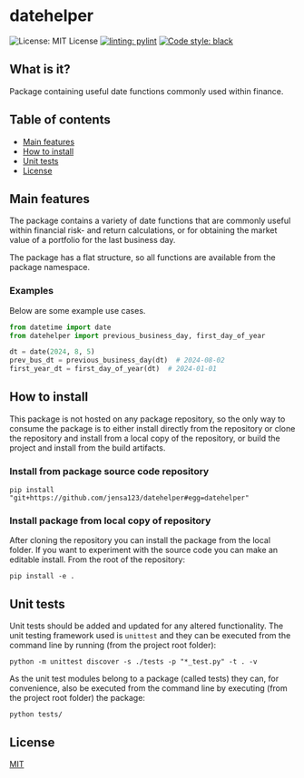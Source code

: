 # datehelper

![License: MIT License](https://img.shields.io/badge/License-MIT-yellow.svg)
[![linting: pylint](https://img.shields.io/badge/linting-pylint-yellowgreen)](https://github.com/pylint-dev/pylint)
[![Code style: black](https://img.shields.io/badge/code%20style-black-000000.svg)](https://github.com/psf/black)

## What is it?
Package containing useful date functions commonly used within finance.

## Table of contents
- [Main features](#main-features)
- [How to install](#how-to-install)
- [Unit tests](#unit-tests)
- [License](#license)

## Main features
The package contains a variety of date functions that are commonly useful within
financial risk- and return calculations, or for obtaining the market value of
a portfolio for the last business day.

The package has a flat structure, so all functions are available
from the package namespace.

### Examples
Below are some example use cases.

```python
from datetime import date
from datehelper import previous_business_day, first_day_of_year

dt = date(2024, 8, 5)
prev_bus_dt = previous_business_day(dt)  # 2024-08-02
first_year_dt = first_day_of_year(dt)  # 2024-01-01
```

## How to install
This package is not hosted on any package repository, so the only way
to consume the package is to either install directly from the repository
or clone the repository and install from a local copy of the repository,
or build the project and install from the build artifacts.

### Install from package source code repository
`pip install "git+https://github.com/jensa123/datehelper#egg=datehelper"`

### Install package from local copy of repository
After cloning the repository you can install the package from the local folder.
If you want to experiment with the source code you can make an editable install.
From the root of the repository:

`pip install -e .`

## Unit tests
Unit tests should be added and updated for any altered functionality.
The unit testing framework used is `unittest` and they can be executed from the
command line by running (from the project root folder):

`python -m unittest discover -s ./tests -p "*_test.py" -t . -v`

As the unit test modules belong to a package (called tests) they can,
for convenience, also be executed from the command line by executing
(from the project root folder) the package:

`python tests/`

## License
[MIT](https://github.com/jensa123/datehelper/blob/main/LICENSE)
